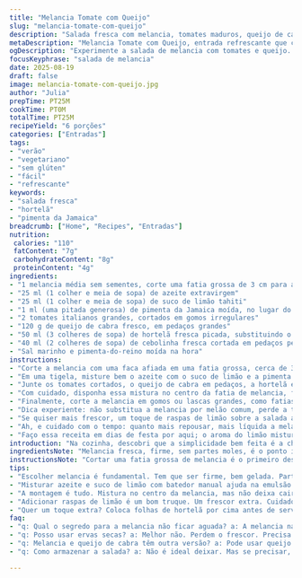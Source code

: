 ```yaml
---
title: "Melancia Tomate com Queijo"
slug: "melancia-tomate-com-queijo"
description: "Salada fresca com melancia, tomates maduros, queijo de cabra e ervas, temperada com azeite, limão e especiarias. Uma entrada leve, colorida e cheia de contrastes entre o doce da fruta e o salgado do queijo. Perfeita para dias quentes, rápida de fazer e que traz toque diferenciado com a pimenta da Jamaica substituindo o cari. Ideal para vegetarianos, sem glúten e sem ovos."
metaDescription: "Melancia Tomate com Queijo, entrada refrescante que combina melancia, tomates, queijo de cabra e ervas frescas. Perfeita para o calor."
ogDescription: "Experimente a salada de melancia com tomates e queijo. Uma explosão de sabores frescos que traz saudade do verão."
focusKeyphrase: "salada de melancia"
date: 2025-08-19
draft: false
image: melancia-tomate-com-queijo.jpg
author: "Julia"
prepTime: PT25M
cookTime: PT0M
totalTime: PT25M
recipeYield: "6 porções"
categories: ["Entradas"]
tags:
- "verão"
- "vegetariano"
- "sem glúten"
- "fácil"
- "refrescante"
keywords:
- "salada fresca"
- "hortelã"
- "pimenta da Jamaica"
breadcrumb: ["Home", "Recipes", "Entradas"]
nutrition: 
 calories: "110"
 fatContent: "7g"
 carbohydrateContent: "8g"
 proteinContent: "4g"
ingredients:
- "1 melancia média sem sementes, corte uma fatia grossa de 3 cm para a base"
- "25 ml (1 colher e meia de sopa) de azeite extravirgem"
- "25 ml (1 colher e meia de sopa) de suco de limão tahiti"
- "1 ml (uma pitada generosa) de pimenta da Jamaica moída, no lugar do cari"
- "2 tomates italianos grandes, cortados em gomos irregulares"
- "120 g de queijo de cabra fresco, em pedaços grandes"
- "50 ml (3 colheres de sopa) de hortelã fresca picada, substituindo o manjericão"
- "40 ml (2 colheres de sopa) de cebolinha fresca cortada em pedaços pequenos"
- "Sal marinho e pimenta-do-reino moída na hora"
instructions:
- "Corte a melancia com uma faca afiada em uma fatia grossa, cerca de 3 cm, no sentido longitudinal, para garantir firmeza na base e segurança para montar. Centralize essa fatia em uma travessa grande. A melancia tem que estar bem firme; se estiver mole, o resultado fica aguado e sem estrutura."
- "Em uma tigela, misture bem o azeite com o suco de limão e a pimenta da Jamaica. Mexa até incorporar e tempere com sal e pimenta-do-reino a gosto. Esse tempero é o segredo; a pimenta dá um toque diferente, quase perfumado, nada picante demais, lembre-se de ajustar com cuidado."
- "Junte os tomates cortados, o queijo de cabra em pedaços, a hortelã e a cebolinha. Com uma colher, misture tudo suavemente para não desmanchar o queijo nem amassar os tomates. Deve ficar bem envolvido pelo molho, cada pedaço brilhando com o azeite."
- "Com cuidado, disponha essa mistura no centro da fatia de melancia, formando uma espécie de ‘ninho’ com as frutas, ervas e queijo. Compare o contraste das cores: o vermelho dos tomates, o verde vibrante das ervas e o branco cremoso do queijo, sobre o fundo rosa da melancia."
- "Finalmente, corte a melancia em gomos ou lascas grandes, como fatias de pizza, tomando cuidado para que cada pedaço tenha um pouco do recheio por cima. Sirva imediatamente, porque parar na geladeira vai amolecer demais a melancia e murchar as ervas."
- "Dica experiente: não substitua a melancia por melão comum, perde a textura e o frescor. Se não tiver queijo de cabra, feta pode funcionar, mas queijo minas fresquinho também é uma boa alternativa."
- "Se quiser mais frescor, um toque de raspas de limão sobre a salada antes de servir é um equilíbrio perfeito entre o ácido e o doce, sem matar a leveza."
- "Ah, e cuidado com o tempo: quanto mais repousar, mais líquida a melancia vai ficar, então curto e direto na mesa."
- "Faço essa receita em dias de festa por aqui; o aroma do limão misturado com a hortelã abre o ambiente. Evito ervas secas porque perdem o impacto. Frescor é tudo."
introduction: "Na cozinha, descobri que a simplicidade bem feita é a chave. Cortar uma fatia grossa de melancia, firme e bem gelada, já basta para montar essa entrada. O contraste do doce natural da fruta com o toque ácido do limão e a textura cremosa do queijo traz uma experiência que vai além do paladar, explode cores e aromas que remetem ao verão brasileiro. Ervas frescas? Essenciais para dar aquele toque de 'verdura viva' — menta improvisada no lugar do manjericão confere um frescor inesperado, que provoca outras nuances no prato. Substituir o cari por pimenta da Jamaica foi aposta em texturas e sabores novos, com resultado surpreendente. Praticidade total, poucos ingredientes e um impacto visual surpreendente no prato."
ingredientsNote: "Melancia fresca, firme, sem partes moles, é o ponto inicial. Prefira fruta gelada direto da geladeira para manter a crocância. O queijo de cabra fresco deve estar em temperatura ambiente para não endurecer demais na mistura e se misturar com o azeite e limão, criando uma textura cremosa. Hortelã em vez do basilico tradicional traz sabor mais brasileiro, mais direto, que combina mais com o limão tahiti do que com o italiano, que é mais doce e delicado. Use azeite extravirgem de boa qualidade, pois ele será o palco dos temperos. A pimenta da Jamaica é um ingrediente ousado que traz o aroma do cari sem a sua cor ou forte picância. Se não encontrar, uma pitada de noz-moscada pode ser um substituto aceitável."
instructionsNote: "Cortar uma fatia grossa de melancia é o primeiro desafio, não queira fatias finas ou vai perder a estrutura do prato. Depois, misturar os temperos com um batedor manual ajuda a incorporar o azeite e suco sem quebrar os pedaços de tomates. A montagem pede delicadeza: a mistura deve ficar sobre a melancia sem desabar, por isso altura e densidade da fatia são importantes. Corte em gomos como uma pizza somente na hora de servir, para evitar que a melancia libere líquido demais. Se preferir, pode deixar algumas folhinhas extras de hortelã para decorar e um fio extra de azeite antes de levar para a mesa. Essa receita não leva cocção, então tudo depende da combinação dos ingredientes frescos e de qualidade para alcançar o sabor esperado. Sempre prove e ajuste o sal e ácido no final; às vezes, a melancia já traz um toque doce que exige menos suco de limão."
tips:
- "Escolher melancia é fundamental. Tem que ser firme, bem gelada. Parte mole não rola. Se achar melão, melhor evitar; textura fica diferente. Queijo de cabra pode ser substituído por feta, mas o frescor do Minas é ótimo."
- "Misturar azeite e suco de limão com batedor manual ajuda na emulsão. Mas cuidado para não amassar os tomates. A pitada de pimenta da Jamaica dá um aroma incrível, mas vai devagar. Não encharca, sabe? O ajuste é essencial."
- "A montagem é tudo. Mistura no centro da melancia, mas não deixa cair. Cada camada precisa brilhar. Use uma faca bem afiada para cortar as fatias, como pizza. Melhor servir na hora, para evitar que libere muito líquido."
- "Adicionar raspas de limão é um bom truque. Um frescor extra. Cuidado com o tempo de descanso. Quanto mais fica fora, mais a melancia libera água. Se achar que o queijo vai endurecer, deixa em temperatura ambiente antes de usar."
- "Quer um toque extra? Coloca folhas de hortelã por cima antes de servir. Um fio de azeite por cima assim, bem leve. A aparência faz a diferença. Cor vibrante e aromas que encantam. Olhar e sentir é parte da magia."
faq:
- "q: Qual o segredo para a melancia não ficar aguada? a: A melancia na temperatura certa é crucial. Retire da geladeira pouco antes de cortar. Serve rápido. Se deixar muito tempo, cola no prato e solta líquido."
- "q: Posso usar ervas secas? a: Melhor não. Perdem o frescor. Precisa de ervas frescas, como a hortelã. O sabor é outro. Tem que ser vibrante; se não, a salada não tem graça."
- "q: Melancia e queijo de cabra têm outra versão? a: Pode usar queijo minas ou feta, mas o gosto é diferente. Feta é mais salgado. Pode também experimentar com ricota por sua leveza e cremosidade."
- "q: Como armazenar a salada? a: Não é ideal deixar. Mas se precisar, envolva em papel filme e coloque na geladeira. Usa em até um dia. Senão, vai murchar as ervas e a melancia vai ficar mole."

---
```

